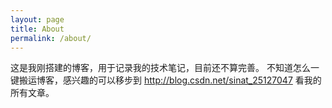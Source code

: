 ```yaml
---
layout: page
title: About
permalink: /about/
---
```


这是我刚搭建的博客，用于记录我的技术笔记，目前还不算完善。
不知道怎么一键搬运博客，感兴趣的可以移步到 http://blog.csdn.net/sinat_25127047 看我的所有文章。

